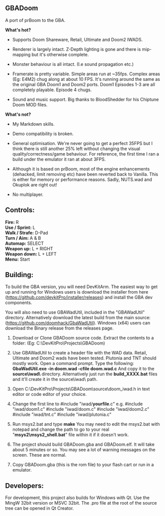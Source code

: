 ## GBADoom

A port of prBoom to the GBA.

**What's hot?**

- Supports Doom Shareware, Retail, Ultimate and Doom2 IWADS.

- Renderer is largely intact. Z-Depth lighting is gone and there is mip-mapping but it's otherwise complete.

- Monster behaviour is all intact. (I.e sound propagation etc.)

- Framerate is pretty variable. Simple areas run at ~35fps. Complex areas (Eg: E4M2) chug along at about 10 FPS. It's running around the same as the original GBA Doom1 and Doom2 ports. Doom1 Episodes 1-3 are all completely playable. Episode 4 chugs.

- Sound and music support. Big thanks to BloodShedder for his Chiptune Doom MOD files.

**What's not?**

- My Markdown skills.

- Demo compatibility is broken.

- General optimisation. We're never going to get a perfect 35FPS but I think there is still another 25% left without changing the visual quality/correctness/game behaviour. For reference, the first time I ran a build under the emulator it ran at about 3FPS.

- Although it is based on prBoom, most of the engine enhancements (dehacked, limit removing etc) have been reverted back to Vanilla. This is either for memory or performance reasons. Sadly, NUTS.wad and Okuplok are right out!

- No multiplayer.  


## Controls:  
**Fire:** R  
**Use / Sprint:** L  
**Walk / Strafe:** D-Pad  
**Turn / Aim:** A & B  
**Automap:** SELECT  
**Weapon up:** L + RIGHT  
**Weapon down:** L + LEFT  
**Menu:** Start  

## Building:

To build the GBA version, you will need DevKitArm. The easiest way to get up and running for Windows users is download the installer from here (https://github.com/devkitPro/installer/releases) and install the GBA dev components.

You will also need to use GBAWadUtil, included in the "GBAWadUtil\" directory. Alternatively download the latest build from the main source: (https://github.com/doomhack/GbaWadUtil). Windows (x64) users can download the Binary release from the releases page.

1) Download or Clone GBADoom source code.
Extract the contents to a folder: (Eg: C:\DevKitPro\Projects\GBADoom)

2) Use GBAWadUtil to create a header file with the WAD data. Retail, Ultimate and Doom2 wads have been tested. Plutonia and TNT should mostly work. 
Open a command prompt.
Type the following:
**GbaWadUtil.exe -in doom.wad -cfile doom.wad.c**
And copy it to the **source\\iwad\\** directory.
Alternatively just run the **build_XXXX.bat** files and it'll create it in the source\iwad\ path.

3) Open C:\DevKitPro\Projects\GBADoom\source\doom_iwad.h in text editor or code editor of your choice.
4) Change the first line to #include "iwad/**yourfile**.c" e.g.
#include "iwad/doom1.c"
#include "iwad/doom.c"
#include "iwad/doom2.c"
#include "iwad/tnt.c"
#include "iwad/plutonia.c"

5) Run msys2.bat and type **make**
You may need to edit the msys2.bat with notepad and change the path to go to your real "**msys2\msys2_shell.bat**" file within it if it doesn't work.

6) The project should build GBADoom.gba and GBADoom.elf. It will take about 5 minutes or so. You may see a lot of warning messages on the screen. These are normal.

7) Copy GBADoom.gba (this is the rom file) to your flash cart or run in a emulator.


## Developers:

For development, this project also builds for Windows with Qt. Use the MingW 32bit version or MSVC 32bit. The .pro file at the root of the source tree can be opened in Qt Creator.
